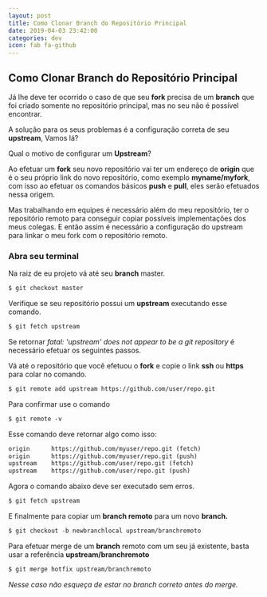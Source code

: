 ```yaml
---
layout: post
title: Como Clonar Branch do Repositório Principal  
date: 2019-04-03 23:42:00
categories: dev
icon: fab fa-github
---
```


## Como Clonar Branch do Repositório Principal  

Já lhe deve ter ocorrido o caso de que seu **fork** precisa de um **branch** que foi criado somente no repositório principal, mas no seu não é possível encontrar.  

A solução para os seus problemas é a configuração correta de seu **upstream**, Vamos lá?  

Qual o motivo de configurar um **Upstream**?  

Ao efetuar um **fork** seu novo repositório vai ter um endereço de **origin** que é o seu próprio link do novo repositório, como exemplo **myname/myfork**, com isso ao efetuar os comandos básicos **push** e **pull**, eles serão efetuados nessa origem.

Mas trabalhando em equipes é necessário além do meu repositório, ter o repositório remoto para conseguir copiar possíveis implementações dos meus colegas. E então assim é necessário a configuração do upstream para linkar o meu fork com o repositório remoto.

### Abra seu terminal  

Na raiz de eu projeto vá até seu **branch** master.
```markdown
$ git checkout master
```  

Verifique se seu repositório possui um **upstream** executando esse comando.  
```markdown
$ git fetch upstream
```  
Se retornar *fatal: 'upstream' does not appear to be a git repository* é necessário efetuar os seguintes passos.  

Vá até o repositório que você efetuou o **fork** e copie o link **ssh** ou **https** para colar no comando.
```markdown
$ git remote add upstream https://github.com/user/repo.git
```

Para confirmar use o comando  
```markdown
$ git remote -v
```

Esse comando deve retornar algo como isso:
```markdown
origin      https://github.com/myuser/repo.git (fetch)  
origin      https://github.com/myuser/repo.git (push)  
upstream    https://github.com/user/repo.git (fetch)  
upstream    https://github.com/user/repo.git (push)
```

Agora o comando abaixo deve ser executado sem erros.   
```markdown
$ git fetch upstream
```  
E finalmente para copiar um **branch remoto** para um novo **branch.**  
```markdown
$ git checkout -b newbranchlocal upstream/branchremoto
```  

Para efetuar merge de um **branch** remoto com um seu já existente, basta usar a referência **upstream/branchremoto**  
```markdown
$ git merge hotfix upstream/branchremoto
```  
*Nesse caso não esqueça de estar no branch correto antes do merge.*
